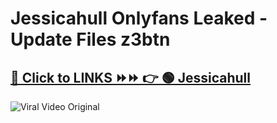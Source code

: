 
 # Jessicahull Onlyfans Leaked - Update Files z3btn

## <h2><a href="https://clipsfans.com/Jessicahull&ref=git">🔗 Click to LINKS ⏩⏩ 👉 🟢 Jessicahull </a></h2>

<a href="https://clipsfans.com/Jessicahull&ref=git" rel="nofollow" data-target="animated-image.originalLink"><img src="https://i.ibb.co.com/xMMVF88/686577567.gif" alt="Viral Video Original" style="max-width: 100%; display: inline-block;" data-target="animated-image.originalImage"></a>


